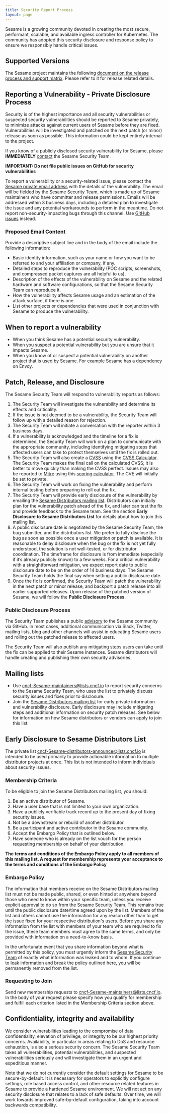 ```yaml
---
title: Security Report Process
layout: page
---
```

Sesame is a growing community devoted in creating the most secure, performant, scalable, and available ingress controller for Kubernetes. The community has adopted this security disclosure and response policy to ensure we responsibly handle critical issues.

## Supported Versions
The Sesame project maintains the following [document on the release process and support matrix](./RELEASES.md). Please refer to it for release related details.

## Reporting a Vulnerability - Private Disclosure Process
Security is of the highest importance and all security vulnerabilities or suspected security vulnerabilities should be reported to Sesame privately, to minimize attacks against current users of Sesame before they are fixed. Vulnerabilities will be investigated and patched on the next patch (or minor) release as soon as possible. This information could be kept entirely internal to the project.  

If you know of a publicly disclosed security vulnerability for Sesame, please **IMMEDIATELY** [contact](https://github.com/projectsesame/sesame/security/policy#mailing-lists) the Sesame Security Team.
 
**IMPORTANT: Do not file public issues on GitHub for security vulnerabilities**

To report a vulnerability or a security-related issue, please contact the [Sesame private email address](https://github.com/projectsesame/sesame/security/policy#mailing-lists) with the details of the vulnerability. The email will be fielded by the Sesame Security Team, which is made up of Sesame maintainers who have committer and release permissions. Emails will be addressed within 3 business days, including a detailed plan to investigate the issue and any potential workarounds to perform in the meantime. Do not report non-security-impacting bugs through this channel. Use [GitHub issues](https://github.com/projectsesame/sesame/issues/new/choose) instead.

### Proposed Email Content
Provide a descriptive subject line and in the body of the email include the following information:
* Basic identity information, such as your name or how you want to be referred to and your affiliation or company, if any.
* Detailed steps to reproduce the vulnerability  (POC scripts, screenshots, and compressed packet captures are all helpful to us).
* Description of the effects of the vulnerability on Sesame and the related hardware and software configurations, so that the Sesame Security Team can reproduce it.
* How the vulnerability affects Sesame usage and an estimation of the attack surface, if there is one.
* List other projects or dependencies that were used in conjunction with Sesame to produce the vulnerability.
 
## When to report a vulnerability
* When you think Sesame has a potential security vulnerability.
* When you suspect a potential vulnerability but you are unsure that it impacts Sesame.
* When you know of or suspect a potential vulnerability on another project that is used by Sesame. For example Sesame has a dependency on Envoy.
  
## Patch, Release, and Disclosure
The Sesame Security Team will respond to vulnerability reports as follows:
 
1.  The Security Team will investigate the vulnerability and determine its effects and criticality.
2.  If the issue is not deemed to be a vulnerability, the Security Team will follow up with a detailed reason for rejection.
3.  The Security Team will initiate a conversation with the reporter within 3 business days.
4.  If a vulnerability is acknowledged and the timeline for a fix is determined, the Security Team will work on a plan to communicate with the appropriate community, including identifying mitigating steps that affected users can take to protect themselves until the fix is rolled out.
5.  The Security Team will also create a [CVSS](https://www.first.org/cvss/specification-document) using the [CVSS Calculator](https://www.first.org/cvss/calculator/3.0). The Security Team makes the final call on the calculated CVSS; it is better to move quickly than making the CVSS perfect. Issues may also be reported to [Mitre](https://cve.mitre.org/) using this [scoring calculator](https://nvd.nist.gov/vuln-metrics/cvss/v3-calculator). The CVE will initially be set to private.
6.  The Security Team will work on fixing the vulnerability and perform internal testing before preparing to roll out the fix.
7.  The Security Team will provide early disclosure of the vulnerability by emailing the [Sesame Distributors mailing list](https://github.com/projectsesame/sesame/security/policy#mailing-lists). Distributors can initially plan for the vulnerability patch ahead of the fix, and later can test the fix and provide feedback to the Sesame team. See the section **Early Disclosure to Sesame Distributors List** for details about how to join this mailing list. 
8. A public disclosure date is negotiated by the Sesame Security Team, the bug submitter, and the distributors list. We prefer to fully disclose the bug as soon as possible once a user mitigation or patch is available. It is reasonable to delay disclosure when the bug or the fix is not yet fully understood, the solution is not well-tested, or for distributor coordination. The timeframe for disclosure is from immediate (especially if it’s already publicly known) to a few weeks. For a critical vulnerability with a straightforward mitigation, we expect report date to public disclosure date to be on the order of 14 business days. The Sesame Security Team holds the final say when setting a public disclosure date.
9.  Once the fix is confirmed, the Security Team will patch the vulnerability in the next patch or minor release, and backport a patch release into all earlier supported releases. Upon release of the patched version of Sesame, we will follow the **Public Disclosure Process**.

### Public Disclosure Process
The Security Team publishes a public [advisory](https://github.com/projectsesame/sesame/security/advisories) to the Sesame community via GitHub. In most cases, additional communication via Slack, Twitter, mailing lists, blog and other channels will assist in educating Sesame users and rolling out the patched release to affected users. 

The Security Team will also publish any mitigating steps users can take until the fix can be applied to their Sesame instances. Sesame distributors will handle creating and publishing their own security advisories.
 
## Mailing lists
- Use cncf-Sesame-maintainers@lists.cncf.io to report security concerns to the Sesame Security Team, who uses the list to privately discuss security issues and fixes prior to disclosure.
- Join the [Sesame Distributors mailing list](https://github.com/projectsesame/sesame/security/policy#requesting-to-join) for early private information and vulnerability disclosure. Early disclosure may include mitigating steps and additional information on security patch releases. See below for information on how Sesame distributors or vendors can apply to join this list.

## Early Disclosure to Sesame Distributors List
The private list cncf-Sesame-distributors-announce@lists.cncf.io is intended to be used primarily to provide actionable information to multiple distributor projects at once. This list is not intended to inform individuals about security issues.

### Membership Criteria
To be eligible to join the Sesame Distributors mailing list, you should:
1. Be an active distributor of Sesame.
2. Have a user base that is not limited to your own organization.
3. Have a publicly verifiable track record up to the present day of fixing security issues.
4. Not be a downstream or rebuild of another distributor.
5. Be a participant and active contributor in the Sesame community.
6. Accept the Embargo Policy that is outlined below. 
7. Have someone who is already on the list vouch for the person requesting membership on behalf of your distribution.

**The terms and conditions of the Embargo Policy apply to all members of this mailing list. A request for membership represents your acceptance to the terms and conditions of the Embargo Policy**

### Embargo Policy
The information that members receive on the Sesame Distributors mailing list must not be made public, shared, or even hinted at anywhere beyond those who need to know within your specific team, unless you receive explicit approval to do so from the Sesame Security Team. This remains true until the public disclosure date/time agreed upon by the list. Members of the list and others cannot use the information for any reason other than to get the issue fixed for your respective distribution's users.
Before you share any information from the list with members of your team who are required to fix the issue, these team members must agree to the same terms, and only be provided with information on a need-to-know basis.

In the unfortunate event that you share information beyond what is permitted by this policy, you must urgently inform the [Sesame Security Team](https://github.com/projectsesame/sesame/security/policy#mailing-lists) of exactly what information was leaked and to whom. If you continue to leak information and break the policy outlined here, you will be permanently removed from the list.
 
### Requesting to Join
Send new membership requests to cncf-Sesame-maintainers@lists.cncf.io. In the body of your request please specify how you qualify for membership and fulfill each criterion listed in the Membership Criteria section above.

## Confidentiality, integrity and availability
We consider vulnerabilities leading to the compromise of data confidentiality, elevation of privilege, or integrity to be our highest priority concerns. Availability, in particular in areas relating to DoS and resource exhaustion, is also a serious security concern. The Sesame Security Team takes all vulnerabilities, potential vulnerabilities, and suspected vulnerabilities seriously and will investigate them in an urgent and expeditious manner.

Note that we do not currently consider the default settings for Sesame to be secure-by-default. It is necessary for operators to explicitly configure settings, role based access control, and other resource related features in Sesame to provide a hardened Sesame environment. We will not act on any security disclosure that relates to a lack of safe defaults. Over time, we will work towards improved safe-by-default configuration, taking into account backwards compatibility.
